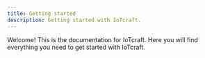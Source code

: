 ```yaml
---
title: Getting started
description: Getting started with IoTcraft.
---
```


Welcome! This is the documentation for IoTcraft. Here you will find everything you need to get started with IoTcraft.
